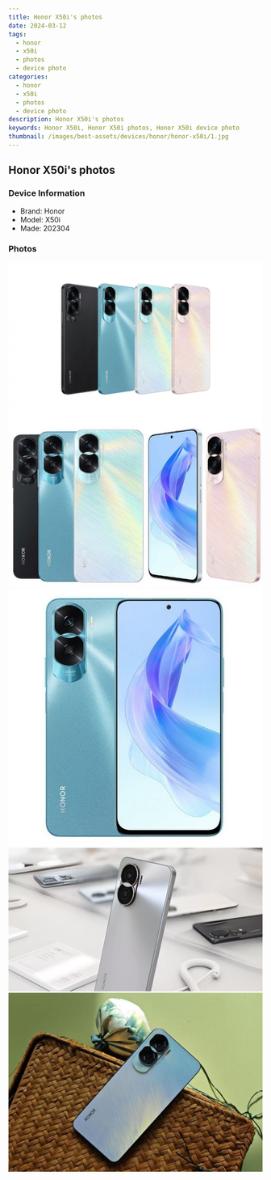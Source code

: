 ```yaml
---
title: Honor X50i's photos
date: 2024-03-12
tags: 
  - honor
  - x50i
  - photos
  - device photo
categories: 
  - honor
  - x50i
  - photos
  - device photo
description: Honor X50i's photos
keywords: Honor X50i, Honor X50i photos, Honor X50i device photo
thumbnail: /images/best-assets/devices/honor/honor-x50i/1.jpg
---
```


## Honor X50i's photos

### Device Information

- Brand: Honor
- Model: X50i
- Made: 202304

### Photos

![/images/best-assets/devices/honor/honor-x50i/1.jpg](/images/best-assets/devices/honor/honor-x50i/1.jpg)
![/images/best-assets/devices/honor/honor-x50i/2.jpg](/images/best-assets/devices/honor/honor-x50i/2.jpg)
![/images/best-assets/devices/honor/honor-x50i/3.jpg](/images/best-assets/devices/honor/honor-x50i/3.jpg)
![/images/best-assets/devices/honor/honor-x50i/4.jpg](/images/best-assets/devices/honor/honor-x50i/4.jpg)
![/images/best-assets/devices/honor/honor-x50i/5.jpg](/images/best-assets/devices/honor/honor-x50i/5.jpg)
